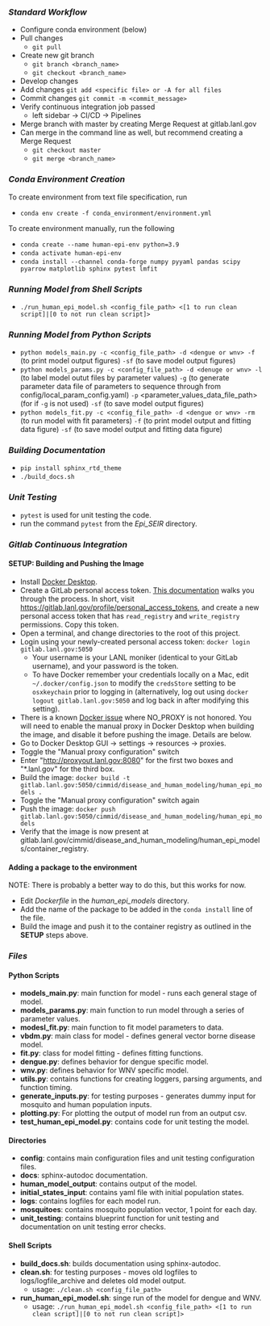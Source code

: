 ### *Standard Workflow*
- Configure conda environment (below)
- Pull changes
	- `git pull`
- Create new git branch
	- `git branch <branch_name>`
	- `git checkout <branch_name>`
- Develop changes
- Add changes `git add <specific file> or -A for all files`
- Commit changes `git commit -m <commit_message>`
- Verify continuous integration job passed
	- left sidebar -> CI/CD -> Pipelines
- Merge branch with master by creating Merge Request at gitlab.lanl.gov
- Can merge in the command line as well, but recommend creating a Merge Request
	- `git checkout master`
	- `git merge <branch_name>`

### *Conda Environment Creation*
To create environment from text file specification, run
- `conda env create -f conda_environment/environment.yml`
 
To create environment manually, run the following  
- `conda create --name human-epi-env python=3.9`
- `conda activate human-epi-env`
- `conda install --channel conda-forge numpy pyyaml pandas scipy pyarrow matplotlib sphinx pytest lmfit`

### *Running Model from Shell Scripts*
- `./run_human_epi_model.sh <config_file_path> <[1 to run clean script]|[0 to not run clean script]>`

### *Running Model from Python Scripts*
- `python models_main.py -c <config_file_path> -d <dengue or wnv> -f` (to print model output figures) `-sf` (to save model output figures)
- `python models_params.py -c <config_file_path> -d <denuge or wnv> -l` (to label model outut files by parameter values) `-g` (to generate parameter data file of parameters to sequence through from config/local_param_config.yaml) `-p` <parameter_values_data_file_path> (for if `-g` is not used) `-sf` (to save model output figures)
- `python models_fit.py -c <config_file_path> -d <dengue or wnv> -rm` (to run model with fit parameters) `-f` (to print model output and fitting data figure) `-sf` (to save model output and fitting data figure)

### *Building Documentation*
- `pip install sphinx_rtd_theme`
- `./build_docs.sh`

### *Unit Testing*
- `pytest` is used for unit testing the code.
- run the command `pytest` from the *Epi_SEIR* directory.

### *Gitlab Continuous Integration*
#### SETUP: Building and Pushing the Image
- Install [Docker Desktop](https://www.docker.com/products/docker-desktop).
- Create a GitLab personal access token. [This documentation](https://gitlab.lanl.gov/help/user/profile/personal_access_tokens) walks you through the process. In short, visit https://gitlab.lanl.gov/profile/personal_access_tokens, and create a new personal access token that has `read_registry` and `write_registry` permissions. Copy this token.
- Open a terminal, and change directories to the root of this project.
- Login using your newly-created personal access token: `docker login gitlab.lanl.gov:5050`
    * Your username is your LANL moniker (identical to your GitLab username), and your password is the token.
    * To have Docker remember your credentials locally on a Mac, edit `~/.docker/config.json` to modify the `credsStore` setting to be `osxkeychain` prior to logging in (alternatively, log out using `docker logout gitlab.lanl.gov:5050` and log back in after modifying this setting).
- There is a known [Docker issue](https://github.com/docker/for-mac/issues/2723) where NO_PROXY is not honored. You will need to enable the manual proxy in Docker Desktop when building the image, and disable it before pushing the image. Details are below.
- Go to Docker Desktop GUI -> settings -> resources -> proxies.
- Toggle the "Manual proxy configuration" switch
- Enter "http://proxyout.lanl.gov:8080" for the first two boxes and "\*.lanl.gov" for the third box.
- Build the image: `docker build -t gitlab.lanl.gov:5050/cimmid/disease_and_human_modeling/human_epi_models .`
- Toggle the "Manual proxy configuration" switch again
- Push the image: `docker push gitlab.lanl.gov:5050/cimmid/disease_and_human_modeling/human_epi_models`
- Verify that the image is now present at gitlab.lanl.gov/cimmid/disease_and_human_modeling/human_epi_models/container_registry.
#### Adding a package to the environment
NOTE: There is probably a better way to do this, but this works for now.
- Edit *Dockerfile* in the *human_epi_models* directory.
- Add the name of the package to be added in the `conda install` line of the file.
- Build the image and push it to the container registry as outlined in the **SETUP** steps above.

### *Files*

#### Python Scripts
- **models_main.py**: main function for model - runs each general stage of model.
- **models_params.py**: main function to run model through a series of parameter values.
- **modesl_fit.py**: main function to fit model parameters to data.
- **vbdm.py**: main class for model - defines general vector borne disease model.
- **fit.py**: class for model fitting - defines fitting functions.
- **dengue.py**: defines behavior for dengue specific model.
- **wnv.py**: defines behavior for WNV specific model.
- **utils.py**: contains functions for creating loggers, parsing arguments, and function timing.
- **generate_inputs.py**: for testing purposes - generates dummy input for mosquito and human population inputs.
- **plotting.py**: For plotting the output of model run from an output csv.
- **test_human_epi_model.py**: contains code for unit testing the model.

#### Directories
- **config**: contains main configuration files and unit testing configuration files.
- **docs**: sphinx-autodoc documentation.
- **human_model_output**: contains output of the model.
- **initial_states_input**: contains yaml file with initial population states.
- **logs**: contains logfiles for each model run.
- **mosquitoes**: contains mosquito population vector, 1 point for each day.
- **unit_testing**: contains blueprint function for unit testing and documentation on unit testing error checks.

#### Shell Scripts
- **build_docs.sh**: builds documentation using sphinx-autodoc.
- **clean.sh**: for testing purposes - moves old logfiles to logs/logfile_archive and deletes old model output.
	- usage: `./clean.sh <config_file_path>`
- **run_human_epi_model.sh**: singe run of the model for dengue and WNV.
	- usage: `./run_human_epi_model.sh <config_file_path> <[1 to run clean script]|[0 to not run clean script]>`
